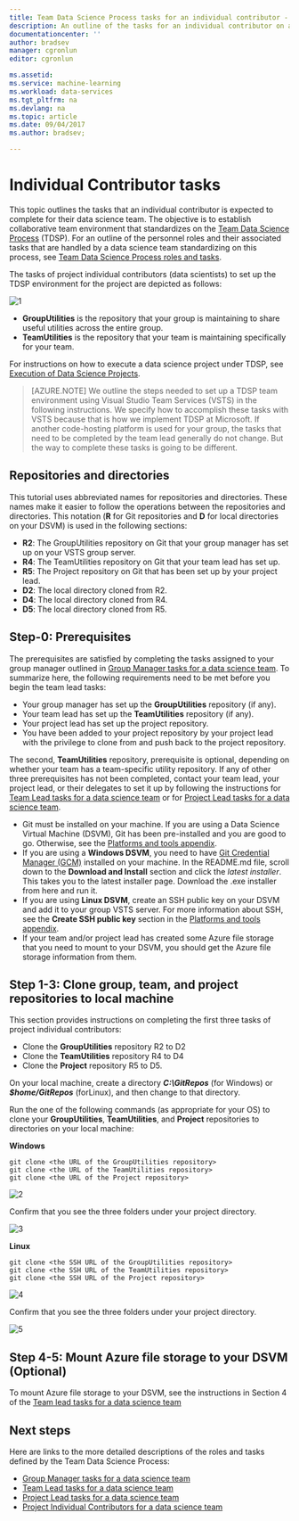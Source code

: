 ```yaml
---
title: Team Data Science Process tasks for an individual contributor - Azure  | Microsoft Docs
description: An outline of the tasks for an individual contributor on a data science team project.
documentationcenter: ''
author: bradsev
manager: cgronlun
editor: cgronlun

ms.assetid: 
ms.service: machine-learning
ms.workload: data-services
ms.tgt_pltfrm: na
ms.devlang: na
ms.topic: article
ms.date: 09/04/2017
ms.author: bradsev;

---
```



# Individual Contributor tasks

This topic outlines the tasks that an individual contributor is expected to complete for their data science team. The objective is to establish collaborative team environment that standardizes on the [Team Data Science Process](overview.md) (TDSP). For an outline of the personnel roles and their associated tasks that are handled by a data science team standardizing on this process, see [Team Data Science Process roles and tasks](roles-tasks.md).

The tasks of project individual contributors (data scientists) to set up the TDSP environment for the project are depicted as follows: 

![1](./media/project-ic-tasks/project-ic-1-tdsp-data-scientist.png)

- **GroupUtilities** is the repository that your group is maintaining to share useful utilities across the entire group. 
- **TeamUtilities** is the repository that your team is maintaining specifically for your team. 

For instructions on how to execute a data science project under TDSP, see [Execution of Data Science Projects](project-execution.md). 

>[AZURE.NOTE] We outline the steps needed to set up a TDSP team environment using Visual Studio Team Services (VSTS) in the following instructions. We specify how to accomplish these tasks with VSTS because that is how we implement TDSP at Microsoft. If another code-hosting platform is used for your group, the tasks that need to be completed by the team lead generally do not change. But the way to complete these tasks is going to be different.


## Repositories and directories

This tutorial uses abbreviated names for repositories and directories. These names make it easier to follow the operations between the repositories and directories. This notation (**R** for Git repositories and **D** for local directories on your DSVM) is used in the following sections:

- **R2**: The GroupUtilities repository on Git that your group manager has set up on your VSTS group server.
- **R4**: The TeamUtilities repository on Git that your team lead has set up.
- **R5**: The Project repository on Git that has been set up by your project lead.
- **D2**: The local directory cloned from R2.
- **D4**: The local directory cloned from R4.
- **D5**: The local directory cloned from R5.


## Step-0: Prerequisites

The prerequisites are satisfied by completing the tasks assigned to your group manager outlined in [Group Manager tasks for a data science team](group-manager-tasks.md). To summarize here, the following requirements need to be met before you begin the team lead tasks: 
- Your group manager has set up the **GroupUtilities** repository (if any). 
- Your team lead has set up the **TeamUtilities** repository (if any).
- Your project lead has set up the project repository. 
- You have been added to your project repository by your project lead with the privilege to clone from and push back to the project repository.

The second, **TeamUtilities** repository, prerequisite is optional, depending on whether your team has a team-specific utility repository. If any of other three prerequisites has not been completed, contact your team lead, your project lead, or their delegates to set it up by following the instructions for [Team Lead tasks for a data science team](team-lead-tasks.md) or for [Project Lead tasks for a data science team](project-lead-tasks.md).

- Git must be installed on your machine. If you are using a Data Science Virtual Machine (DSVM), Git has been pre-installed and you are good to go. Otherwise, see the [Platforms and tools appendix](platforms-and-tools.md#appendix).  
- If you are using a **Windows DSVM**, you need to have [Git Credential Manager (GCM)](https://github.com/Microsoft/Git-Credential-Manager-for-Windows) installed on your machine. In the README.md file, scroll down to the **Download and Install** section and click the *latest installer*. This takes you to the latest installer page. Download the .exe installer from here and run it. 
- If you are using **Linux DSVM**, create an SSH public key on your DSVM and add it to your group VSTS server. For more information about SSH, see the **Create SSH public key** section in the [Platforms and tools appendix](platforms-and-tools.md#appendix). 
- If your team and/or project lead has created some Azure file storage that you need to mount to your DSVM, you should get the Azure file storage information from them. 

## Step 1-3: Clone group, team, and project repositories to local machine

This section provides instructions on completing the first three tasks of project individual contributors: 

- Clone the **GroupUtilities** repository R2 to D2
- Clone the **TeamUtilities** repository R4 to D4 
- Clone the **Project** repository R5 to D5.

On your local machine, create a directory ***C:\GitRepos*** (for Windows) or ***$home/GitRepos*** (forLinux), and then change to that directory. 

Run the one of the following commands (as appropriate for your OS) to clone your **GroupUtilities**, **TeamUtilities**, and **Project** repositories to directories on your local machine: 

**Windows**
	
	git clone <the URL of the GroupUtilities repository>
	git clone <the URL of the TeamUtilities repository>
	git clone <the URL of the Project repository>
	
![2](./media/project-ic-tasks/project-ic-2-clone-three-repo-to-ic.png)

Confirm that you see the three folders under your project directory.

![3](./media/project-ic-tasks/project-ic-3-three-repo-cloned-to-ic.png)

**Linux**
	
	git clone <the SSH URL of the GroupUtilities repository>
	git clone <the SSH URL of the TeamUtilities repository>
	git clone <the SSH URL of the Project repository>

![4](./media/project-ic-tasks/project-ic-4-clone-three-repo-to_ic-linux.png)

Confirm that you see the three  folders under your project directory.

![5](./media/project-ic-tasks/project-ic-5-three-repo-cloned-to-ic-linux.png)

## Step 4-5: Mount Azure file storage to your DSVM (Optional)

To mount Azure file storage to your DSVM, see the instructions in Section 4 of the [Team lead tasks for a data science team](team-lead-tasks.md)

## Next steps

Here are links to the more detailed descriptions of the roles and tasks defined by the Team Data Science Process:

- [Group Manager tasks for a data science team](group-manager-tasks.md)
- [Team Lead tasks for a data science team](team-lead-tasks.md)
- [Project Lead tasks for a data science team](project-lead-tasks.md)
- [Project Individual Contributors for a data science team](project-ic-tasks.md)

